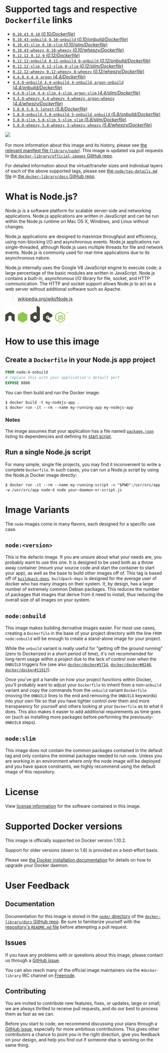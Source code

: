 # Supported tags and respective `Dockerfile` links

-	[`0.10.43`, `0.10` (*0.10/Dockerfile*)](https://github.com/nodejs/docker-node/blob/03d0a92fc4a52087d3bd414b49a977325a7ac4ff/0.10/Dockerfile)
-	[`0.10.43-onbuild`, `0.10-onbuild` (*0.10/onbuild/Dockerfile*)](https://github.com/nodejs/docker-node/blob/03d0a92fc4a52087d3bd414b49a977325a7ac4ff/0.10/onbuild/Dockerfile)
-	[`0.10.43-slim`, `0.10-slim` (*0.10/slim/Dockerfile*)](https://github.com/nodejs/docker-node/blob/03d0a92fc4a52087d3bd414b49a977325a7ac4ff/0.10/slim/Dockerfile)
-	[`0.10.43-wheezy`, `0.10-wheezy` (*0.10/wheezy/Dockerfile*)](https://github.com/nodejs/docker-node/blob/03d0a92fc4a52087d3bd414b49a977325a7ac4ff/0.10/wheezy/Dockerfile)
-	[`0.12.12`, `0.12`, `0` (*0.12/Dockerfile*)](https://github.com/nodejs/docker-node/blob/bbdb1dc2ed5e1a0e57ec9d59f9a0cbdd104ff090/0.12/Dockerfile)
-	[`0.12.12-onbuild`, `0.12-onbuild`, `0-onbuild` (*0.12/onbuild/Dockerfile*)](https://github.com/nodejs/docker-node/blob/bbdb1dc2ed5e1a0e57ec9d59f9a0cbdd104ff090/0.12/onbuild/Dockerfile)
-	[`0.12.12-slim`, `0.12-slim`, `0-slim` (*0.12/slim/Dockerfile*)](https://github.com/nodejs/docker-node/blob/bbdb1dc2ed5e1a0e57ec9d59f9a0cbdd104ff090/0.12/slim/Dockerfile)
-	[`0.12.12-wheezy`, `0.12-wheezy`, `0-wheezy` (*0.12/wheezy/Dockerfile*)](https://github.com/nodejs/docker-node/blob/bbdb1dc2ed5e1a0e57ec9d59f9a0cbdd104ff090/0.12/wheezy/Dockerfile)
-	[`4.4.0`, `4.4`, `4`, `argon` (*4.4/Dockerfile*)](https://github.com/nodejs/docker-node/blob/12b7be1a82f2366a798c618f40c0a2402dd5b509/4.4/Dockerfile)
-	[`4.4.0-onbuild`, `4.4-onbuild`, `4-onbuild`, `argon-onbuild` (*4.4/onbuild/Dockerfile*)](https://github.com/nodejs/docker-node/blob/12b7be1a82f2366a798c618f40c0a2402dd5b509/4.4/onbuild/Dockerfile)
-	[`4.4.0-slim`, `4.4-slim`, `4-slim`, `argon-slim` (*4.4/slim/Dockerfile*)](https://github.com/nodejs/docker-node/blob/12b7be1a82f2366a798c618f40c0a2402dd5b509/4.4/slim/Dockerfile)
-	[`4.4.0-wheezy`, `4.4-wheezy`, `4-wheezy`, `argon-wheezy` (*4.4/wheezy/Dockerfile*)](https://github.com/nodejs/docker-node/blob/12b7be1a82f2366a798c618f40c0a2402dd5b509/4.4/wheezy/Dockerfile)
-	[`5.8.0`, `5.8`, `5`, `latest` (*5.8/Dockerfile*)](https://github.com/nodejs/docker-node/blob/a0e795b24770de9a72c2054ac0a8244c0fee015c/5.8/Dockerfile)
-	[`5.8.0-onbuild`, `5.8-onbuild`, `5-onbuild`, `onbuild` (*5.8/onbuild/Dockerfile*)](https://github.com/nodejs/docker-node/blob/a0e795b24770de9a72c2054ac0a8244c0fee015c/5.8/onbuild/Dockerfile)
-	[`5.8.0-slim`, `5.8-slim`, `5-slim`, `slim` (*5.8/slim/Dockerfile*)](https://github.com/nodejs/docker-node/blob/a0e795b24770de9a72c2054ac0a8244c0fee015c/5.8/slim/Dockerfile)
-	[`5.8.0-wheezy`, `5.8-wheezy`, `5-wheezy`, `wheezy` (*5.8/wheezy/Dockerfile*)](https://github.com/nodejs/docker-node/blob/a0e795b24770de9a72c2054ac0a8244c0fee015c/5.8/wheezy/Dockerfile)

[![](https://badge.imagelayers.io/node:latest.svg)](https://imagelayers.io/?images=node:0.10.43,node:0.10.43-onbuild,node:0.10.43-slim,node:0.10.43-wheezy,node:0.12.12,node:0.12.12-onbuild,node:0.12.12-slim,node:0.12.12-wheezy,node:4.4.0,node:4.4.0-onbuild,node:4.4.0-slim,node:4.4.0-wheezy,node:5.8.0,node:5.8.0-onbuild,node:5.8.0-slim,node:5.8.0-wheezy)

For more information about this image and its history, please see [the relevant manifest file (`library/node`)](https://github.com/docker-library/official-images/blob/master/library/node). This image is updated via pull requests to [the `docker-library/official-images` GitHub repo](https://github.com/docker-library/official-images).

For detailed information about the virtual/transfer sizes and individual layers of each of the above supported tags, please see [the `node/tag-details.md` file](https://github.com/docker-library/docs/blob/master/node/tag-details.md) in [the `docker-library/docs` GitHub repo](https://github.com/docker-library/docs).

# What is Node.js?

Node.js is a software platform for scalable server-side and networking applications. Node.js applications are written in JavaScript and can be run within the Node.js runtime on Mac OS X, Windows, and Linux without changes.

Node.js applications are designed to maximize throughput and efficiency, using non-blocking I/O and asynchronous events. Node.js applications run single-threaded, although Node.js uses multiple threads for file and network events. Node.js is commonly used for real-time applications due to its asynchronous nature.

Node.js internally uses the Google V8 JavaScript engine to execute code; a large percentage of the basic modules are written in JavaScript. Node.js contains a built-in, asynchronous I/O library for file, socket, and HTTP communication. The HTTP and socket support allows Node.js to act as a web server without additional software such as Apache.

> [wikipedia.org/wiki/Node.js](https://en.wikipedia.org/wiki/Node.js)

![logo](https://raw.githubusercontent.com/docker-library/docs/01c12653951b2fe592c1f93a13b4e289ada0e3a1/node/logo.png)

# How to use this image

## Create a `Dockerfile` in your Node.js app project

```dockerfile
FROM node:4-onbuild
# replace this with your application's default port
EXPOSE 8888
```

You can then build and run the Docker image:

```console
$ docker build -t my-nodejs-app .
$ docker run -it --rm --name my-running-app my-nodejs-app
```

### Notes

The image assumes that your application has a file named [`package.json`](https://docs.npmjs.com/files/package.json) listing its dependencies and defining its [start script](https://docs.npmjs.com/misc/scripts#default-values).

## Run a single Node.js script

For many simple, single file projects, you may find it inconvenient to write a complete `Dockerfile`. In such cases, you can run a Node.js script by using the Node.js Docker image directly:

```console
$ docker run -it --rm --name my-running-script -v "$PWD":/usr/src/app -w /usr/src/app node:4 node your-daemon-or-script.js
```

# Image Variants

The `node` images come in many flavors, each designed for a specific use case.

## `node:<version>`

This is the defacto image. If you are unsure about what your needs are, you probably want to use this one. It is designed to be used both as a throw away container (mount your source code and start the container to start your app), as well as the base to build other images off of. This tag is based off of [`buildpack-deps`](https://registry.hub.docker.com/_/buildpack-deps/). `buildpack-deps` is designed for the average user of docker who has many images on their system. It, by design, has a large number of extremely common Debian packages. This reduces the number of packages that images that derive from it need to install, thus reducing the overall size of all images on your system.

## `node:onbuild`

This image makes building derivative images easier. For most use cases, creating a `Dockerfile` in the base of your project directory with the line `FROM node:onbuild` will be enough to create a stand-alone image for your project.

While the `onbuild` variant is really useful for "getting off the ground running" (zero to Dockerized in a short period of time), it's not recommended for long-term usage within a project due to the lack of control over *when* the `ONBUILD` triggers fire (see also [`docker/docker#5714`](https://github.com/docker/docker/issues/5714), [`docker/docker#8240`](https://github.com/docker/docker/issues/8240), [`docker/docker#11917`](https://github.com/docker/docker/issues/11917)).

Once you've got a handle on how your project functions within Docker, you'll probably want to adjust your `Dockerfile` to inherit from a non-`onbuild` variant and copy the commands from the `onbuild` variant `Dockerfile` (moving the `ONBUILD` lines to the end and removing the `ONBUILD` keywords) into your own file so that you have tighter control over them and more transparency for yourself and others looking at your `Dockerfile` as to what it does. This also makes it easier to add additional requirements as time goes on (such as installing more packages before performing the previously-`ONBUILD` steps).

## `node:slim`

This image does not contain the common packages contained in the default tag and only contains the minimal packages needed to run `node`. Unless you are working in an environment where *only* the node image will be deployed and you have space constraints, we highly recommend using the default image of this repository.

# License

View [license information](https://github.com/joyent/node/blob/master/LICENSE) for the software contained in this image.

# Supported Docker versions

This image is officially supported on Docker version 1.10.2.

Support for older versions (down to 1.6) is provided on a best-effort basis.

Please see [the Docker installation documentation](https://docs.docker.com/installation/) for details on how to upgrade your Docker daemon.

# User Feedback

## Documentation

Documentation for this image is stored in the [`node/` directory](https://github.com/docker-library/docs/tree/master/node) of the [`docker-library/docs` GitHub repo](https://github.com/docker-library/docs). Be sure to familiarize yourself with the [repository's `README.md` file](https://github.com/docker-library/docs/blob/master/README.md) before attempting a pull request.

## Issues

If you have any problems with or questions about this image, please contact us through a [GitHub issue](https://github.com/nodejs/docker-node/issues).

You can also reach many of the official image maintainers via the `#docker-library` IRC channel on [Freenode](https://freenode.net).

## Contributing

You are invited to contribute new features, fixes, or updates, large or small; we are always thrilled to receive pull requests, and do our best to process them as fast as we can.

Before you start to code, we recommend discussing your plans through a [GitHub issue](https://github.com/nodejs/docker-node/issues), especially for more ambitious contributions. This gives other contributors a chance to point you in the right direction, give you feedback on your design, and help you find out if someone else is working on the same thing.

